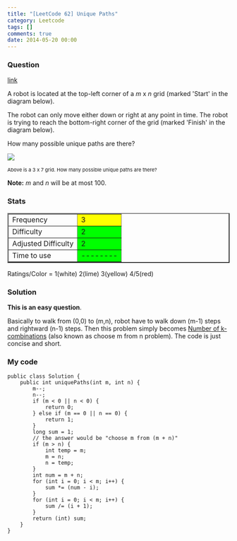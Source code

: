 ```yaml
---
title: "[LeetCode 62] Unique Paths"
category: Leetcode
tags: []
comments: true
date: 2014-05-20 00:00
---
```



### Question

[link](http://oj.leetcode.com/problems/unique-paths/)

<div class="question-content">
            <p></p><p>A robot is located at the top-left corner of a <i>m</i> x <i>n</i> grid (marked 'Start' in the diagram below).</p>

<p>The robot can only move either down or right at any point in time. The robot is trying to reach the bottom-right corner of the grid (marked 'Finish' in the diagram below).</p>

<p>How many possible unique paths are there?</p>

<p>
<img src="http://4.bp.blogspot.com/_UElib2WLeDE/TNJf8VtC2VI/AAAAAAAACXU/UyUa-9LKp4E/s400/robot_maze.png"><br>
</p><p style="font-size: 11px">Above is a 3 x 7 grid. How many possible unique paths are there?
</p>

<p><b>Note:</b> <i>m</i> and <i>n</i> will be at most 100.</p><p></p>
          </div>

### Stats

<table border="2">
	<tr>
		<td>Frequency</td>
		<td bgcolor="yellow">3</td>
	</tr>
	<tr>
		<td>Difficulty</td>
		<td bgcolor="lime">2</td>
	</tr>
	<tr>
		<td>Adjusted Difficulty</td>
		<td bgcolor="lime">2</td>
	</tr>
	<tr>
		<td>Time to use</td>
		<td bgcolor="lime">--------</td>
	</tr>
</table>

Ratings/Color = 1(white) 2(lime) 3(yellow) 4/5(red)

### Solution

**This is an easy question**.

Basically to walk from (0,0) to (m,n), robot have to walk down (m-1) steps and rightward (n-1) steps. Then this problem simply becomes [Number of k-combinations](http://en.wikipedia.org/wiki/Combination#Number_of_k-combinations) (also known as choose m from n problem). The code is just concise and short.

### My code

    public class Solution {
        public int uniquePaths(int m, int n) {
            m--;
            n--;
            if (m < 0 || n < 0) {
                return 0;
            } else if (m == 0 || n == 0) {
                return 1;
            }
            long sum = 1;
            // the answer would be "choose m from (m + n)"
            if (m > n) {
                int temp = m;
                m = n;
                n = temp;
            }
            int num = m + n;
            for (int i = 0; i < m; i++) {
                sum *= (num - i);
            }
            for (int i = 0; i < m; i++) {
                sum /= (i + 1);
            }
            return (int) sum;
        }
    }
